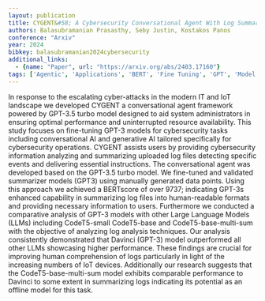 ```yaml
---
layout: publication
title: CYGENT&#58; A Cybersecurity Conversational Agent With Log Summarization Powered By GPT-3
authors: Balasubramanian Prasasthy, Seby Justin, Kostakos Panos
conference: "Arxiv"
year: 2024
bibkey: balasubramanian2024cybersecurity
additional_links:
  - {name: "Paper", url: "https://arxiv.org/abs/2403.17160"}
tags: ['Agentic', 'Applications', 'BERT', 'Fine Tuning', 'GPT', 'Model Architecture', 'Pretraining Methods', 'Reinforcement Learning', 'Security', 'Tools', 'Training Techniques']
---
```

In response to the escalating cyber-attacks in the modern IT and IoT landscape we developed CYGENT a conversational agent framework powered by GPT-3.5 turbo model designed to aid system administrators in ensuring optimal performance and uninterrupted resource availability. This study focuses on fine-tuning GPT-3 models for cybersecurity tasks including conversational AI and generative AI tailored specifically for cybersecurity operations. CYGENT assists users by providing cybersecurity information analyzing and summarizing uploaded log files detecting specific events and delivering essential instructions. The conversational agent was developed based on the GPT-3.5 turbo model. We fine-tuned and validated summarizer models (GPT3) using manually generated data points. Using this approach we achieved a BERTscore of over 9737; indicating GPT-3s enhanced capability in summarizing log files into human-readable formats and providing necessary information to users. Furthermore we conducted a comparative analysis of GPT-3 models with other Large Language Models (LLMs) including CodeT5-small CodeT5-base and CodeT5-base-multi-sum with the objective of analyzing log analysis techniques. Our analysis consistently demonstrated that Davinci (GPT-3) model outperformed all other LLMs showcasing higher performance. These findings are crucial for improving human comprehension of logs particularly in light of the increasing numbers of IoT devices. Additionally our research suggests that the CodeT5-base-multi-sum model exhibits comparable performance to Davinci to some extent in summarizing logs indicating its potential as an offline model for this task.
